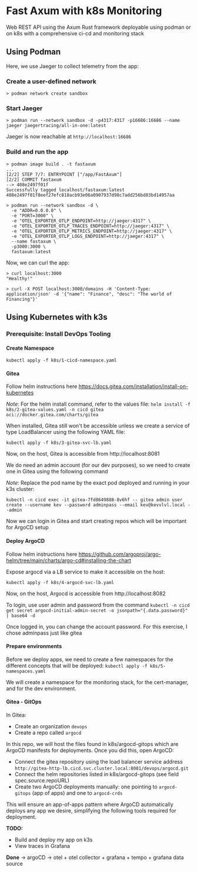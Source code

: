 # Fast Axum with k8s Monitoring

Web REST API using the Axum Rust framework deployable using podman or on k8s with a comprehensive ci-cd and monitoring stack

## Using Podman

Here, we use Jaeger to collect telemetry from the app:

### Create a user-defined network

```shell
> podman network create sandbox
```

### Start Jaeger

```shell
> podman run --network sandbox -d -p4317:4317 -p16686:16686 --name jaeger jaegertracing/all-in-one:latest
```

Jaeger is now reachable at `http://localhost:16686`

### Build and run the app

```shell
> podman image build . -t fastaxum
...
[2/2] STEP 7/7: ENTRYPOINT ["/app/FastAxum"]
[2/2] COMMIT fastaxum
--> 408e2497f01f
Successfully tagged localhost/fastaxum:latest
408e2497f01f8eef27efc818acb93e06a0907937d98c7add256bd83bd14957aa

> podman run --network sandbox -d \
  -e "ADDR=0.0.0.0" \
  -e "PORT=3000" \
  -e "OTEL_EXPORTER_OTLP_ENDPOINT=http://jaeger:4317" \
  -e "OTEL_EXPORTER_OTLP_TRACES_ENDPOINT=http://jaeger:4317" \
  -e "OTEL_EXPORTER_OTLP_METRICS_ENDPOINT=http://jaeger:4317" \
  -e "OTEL_EXPORTER_OTLP_LOGS_ENDPOINT=http://jaeger:4317" \
  --name fastaxum \
  -p3000:3000 \
  fastaxum:latest
```

Now, we can curl the app:

```shell
> curl localhost:3000
"Healthy!"
```

```shell
> curl -X POST localhost:3000/domains -H 'Content-Type: application/json' -d '{"name": "Finance", "desc": "The world of Financing"}'
```

## Using Kubernetes with k3s

### Prerequisite: Install DevOps Tooling

#### Create Namespace

`kubectl apply -f k8s/1-cicd-namespace.yaml`

#### Gitea

Follow helm instructions here https://docs.gitea.com/installation/install-on-kubernetes

_Note_: For the helm install command, refer to the values file: `helm install -f k8s/2-gitea-values.yaml -n cicd gitea oci://docker.gitea.com/charts/gitea`

When installed, Gitea still won't be accessible unless we create a service of type LoadBalancer using the following YAML file:

`kubectl apply -f k8s/3-gitea-svc-lb.yaml`

Now, on the host, Gitea is accessible from http://localhost:8081

We do need an admin account (for our dev purposes), so we need to create one in Gitea using the following command

_Note_: Replace the pod name by the exact pod deployed and running in your k3s cluster:

`kubectl -n cicd exec -it gitea-7fd8649888-8v6hf -- gitea admin user create --username kev --password adminpass --email kev@kevvlvl.local --admin
`

Now we can login in Gitea and start creating repos which will be important for ArgoCD setup

#### Deploy ArgoCD

Follow helm instructions here https://github.com/argoproj/argo-helm/tree/main/charts/argo-cd#installing-the-chart

Expose argocd via a LB service to make it accessible on the host:

`kubectl apply -f k8s/4-argocd-svc-lb.yaml`

Now, on the host, Argocd is accessible from http://localhost:8082

To login, use user admin and password from the command `kubectl -n cicd get secret argocd-initial-admin-secret -o jsonpath="{.data.password}" | base64 -d
`

Once logged in, you can change the account password. For this exercise, I chose adminpass just like gitea

#### Prepare environments

Before we deploy apps, we need to create a few namespaces for the different concepts that will be deployed: `kubectl apply -f k8s/5-namespaces.yaml`

We will create a namespace for the monitoring stack, for the cert-manager, and for the dev environment.

#### Gitea - GitOps

In Gitea:
- Create an organization `devops`
- Create a repo called `argocd`

In this repo, we will host the files found in k8s/argocd-gitops which are ArgoCD manifests for deployments.
Once you did this, open ArgoCD:
- Connect the gitea repository using the load balancer service address `http://gitea-http-lb.cicd.svc.cluster.local:8081/devops/argocd.git`
- Connect the helm repositories listed in k8s/argocd-gitops (see field spec.source.repoURL)
- Create two ArgoCD deployments manually: one pointing to `argocd-gitops` (app of apps) and one to `argocd-crds`

This will ensure an app-of-apps pattern where ArgoCD automatically deploys any app we desire, simplifying the following tools required for deployment.

__TODO:__
- Build and deploy my app on k3s
- View traces in Grafana

**Done** -> argoCD -> otel + otel collector + grafana + tempo + grafana data source